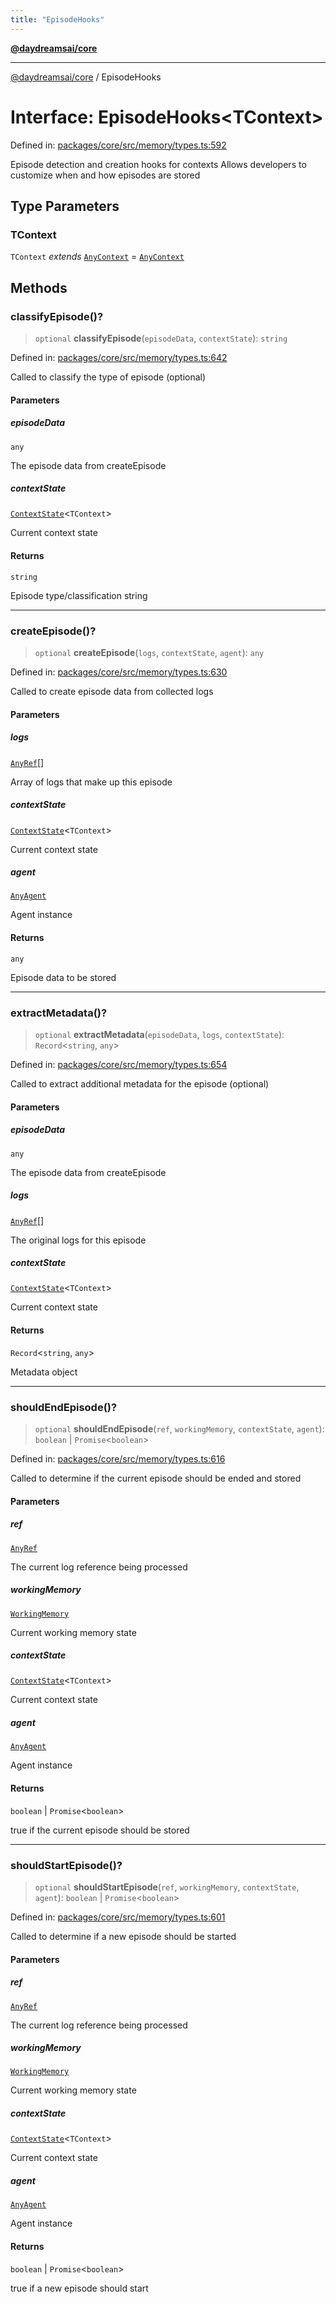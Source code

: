 ```yaml
---
title: "EpisodeHooks"
---
```


[**@daydreamsai/core**](./api-reference.md)

***

[@daydreamsai/core](./api-reference.md) / EpisodeHooks

# Interface: EpisodeHooks\<TContext\>

Defined in: [packages/core/src/memory/types.ts:592](https://github.com/dojoengine/daydreams/blob/877d54c3d7a1ffa2e1fe799ae3402216c969af05/packages/core/src/memory/types.ts#L592)

Episode detection and creation hooks for contexts
Allows developers to customize when and how episodes are stored

## Type Parameters

### TContext

`TContext` *extends* [`AnyContext`](./AnyContext.md) = [`AnyContext`](./AnyContext.md)

## Methods

### classifyEpisode()?

> `optional` **classifyEpisode**(`episodeData`, `contextState`): `string`

Defined in: [packages/core/src/memory/types.ts:642](https://github.com/dojoengine/daydreams/blob/877d54c3d7a1ffa2e1fe799ae3402216c969af05/packages/core/src/memory/types.ts#L642)

Called to classify the type of episode (optional)

#### Parameters

##### episodeData

`any`

The episode data from createEpisode

##### contextState

[`ContextState`](./ContextState.md)\<`TContext`\>

Current context state

#### Returns

`string`

Episode type/classification string

***

### createEpisode()?

> `optional` **createEpisode**(`logs`, `contextState`, `agent`): `any`

Defined in: [packages/core/src/memory/types.ts:630](https://github.com/dojoengine/daydreams/blob/877d54c3d7a1ffa2e1fe799ae3402216c969af05/packages/core/src/memory/types.ts#L630)

Called to create episode data from collected logs

#### Parameters

##### logs

[`AnyRef`](./AnyRef.md)[]

Array of logs that make up this episode

##### contextState

[`ContextState`](./ContextState.md)\<`TContext`\>

Current context state

##### agent

[`AnyAgent`](./AnyAgent.md)

Agent instance

#### Returns

`any`

Episode data to be stored

***

### extractMetadata()?

> `optional` **extractMetadata**(`episodeData`, `logs`, `contextState`): `Record`\<`string`, `any`\>

Defined in: [packages/core/src/memory/types.ts:654](https://github.com/dojoengine/daydreams/blob/877d54c3d7a1ffa2e1fe799ae3402216c969af05/packages/core/src/memory/types.ts#L654)

Called to extract additional metadata for the episode (optional)

#### Parameters

##### episodeData

`any`

The episode data from createEpisode

##### logs

[`AnyRef`](./AnyRef.md)[]

The original logs for this episode

##### contextState

[`ContextState`](./ContextState.md)\<`TContext`\>

Current context state

#### Returns

`Record`\<`string`, `any`\>

Metadata object

***

### shouldEndEpisode()?

> `optional` **shouldEndEpisode**(`ref`, `workingMemory`, `contextState`, `agent`): `boolean` \| `Promise`\<`boolean`\>

Defined in: [packages/core/src/memory/types.ts:616](https://github.com/dojoengine/daydreams/blob/877d54c3d7a1ffa2e1fe799ae3402216c969af05/packages/core/src/memory/types.ts#L616)

Called to determine if the current episode should be ended and stored

#### Parameters

##### ref

[`AnyRef`](./AnyRef.md)

The current log reference being processed

##### workingMemory

[`WorkingMemory`](./WorkingMemory.md)

Current working memory state

##### contextState

[`ContextState`](./ContextState.md)\<`TContext`\>

Current context state

##### agent

[`AnyAgent`](./AnyAgent.md)

Agent instance

#### Returns

`boolean` \| `Promise`\<`boolean`\>

true if the current episode should be stored

***

### shouldStartEpisode()?

> `optional` **shouldStartEpisode**(`ref`, `workingMemory`, `contextState`, `agent`): `boolean` \| `Promise`\<`boolean`\>

Defined in: [packages/core/src/memory/types.ts:601](https://github.com/dojoengine/daydreams/blob/877d54c3d7a1ffa2e1fe799ae3402216c969af05/packages/core/src/memory/types.ts#L601)

Called to determine if a new episode should be started

#### Parameters

##### ref

[`AnyRef`](./AnyRef.md)

The current log reference being processed

##### workingMemory

[`WorkingMemory`](./WorkingMemory.md)

Current working memory state

##### contextState

[`ContextState`](./ContextState.md)\<`TContext`\>

Current context state

##### agent

[`AnyAgent`](./AnyAgent.md)

Agent instance

#### Returns

`boolean` \| `Promise`\<`boolean`\>

true if a new episode should start
